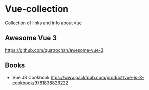 # Vue-collection
Collection of links and info about Vue

## Awesome Vue 3
https://github.com/quatrochan/awesome-vue-3

## Books

- Vue JS Cookbook <htps://www.packtpub.com/product/vue-js-3-cookbook/9781838826222>
